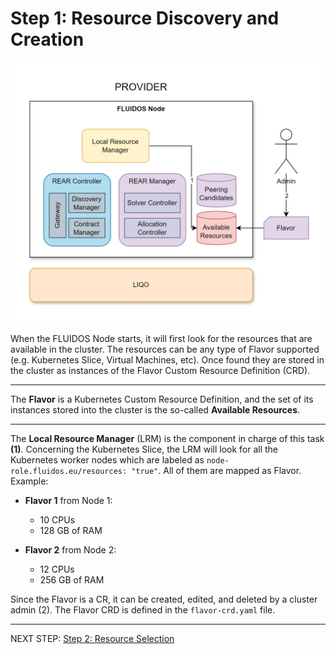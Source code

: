 # Step 1: Resource Discovery and Creation

![Step 1 flowchart](../../../images/workflows/steps/Workflow-01-ResourceDetection.drawio.png)

When the FLUIDOS Node starts, it will first look for the resources that are available in the cluster. The resources can be any type of Flavor supported (e.g. Kubernetes Slice, Virtual Machines, etc). Once found they are stored in the cluster as instances of the Flavor Custom Resource Definition (CRD).

---
The **Flavor** is a Kubernetes Custom Resource Definition, and the set of its instances stored into the cluster is the so-called **Available Resources**.

---
The **Local Resource Manager** (LRM) is the component in charge of this task **(1)**. Concerning the Kubernetes Slice, the LRM will look for all the Kubernetes worker nodes which are labeled as `node-role.fluidos.eu/resources: "true"`. All of them are mapped as Flavor. Example:

- **Flavor 1** from Node 1:
  - 10 CPUs
  - 128 GB of RAM
  
- **Flavor 2** from Node 2:
  - 12 CPUs
  - 256 GB of RAM

Since the Flavor is a CR, it can be created, edited, and deleted by a cluster admin (2). The Flavor CRD is defined in the `flavor-crd.yaml` file.

---
NEXT STEP: [Step 2: Resource Selection](02_intent_creation.md)